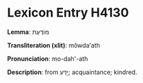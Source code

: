 # Lexicon Entry H4130

**Lemma**: מוֹדַעַת

**Transliteration (xlit)**: môwdaʻath

**Pronunciation**: mo-dah'-ath

**Description**:
from יָדַע; acquaintance; kindred.
